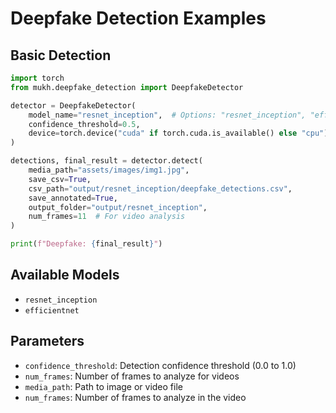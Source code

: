 # Deepfake Detection Examples

## Basic Detection

```python
import torch
from mukh.deepfake_detection import DeepfakeDetector

detector = DeepfakeDetector(
    model_name="resnet_inception",  # Options: "resnet_inception", "efficientnet"
    confidence_threshold=0.5,
    device=torch.device("cuda" if torch.cuda.is_available() else "cpu")
)

detections, final_result = detector.detect(
    media_path="assets/images/img1.jpg",
    save_csv=True,
    csv_path="output/resnet_inception/deepfake_detections.csv",
    save_annotated=True,
    output_folder="output/resnet_inception",
    num_frames=11  # For video analysis
)

print(f"Deepfake: {final_result}")
```

## Available Models

- `resnet_inception`
- `efficientnet`

## Parameters

- `confidence_threshold`: Detection confidence threshold (0.0 to 1.0)
- `num_frames`: Number of frames to analyze for videos
- `media_path`: Path to image or video file 
- `num_frames`: Number of frames to analyze in the video